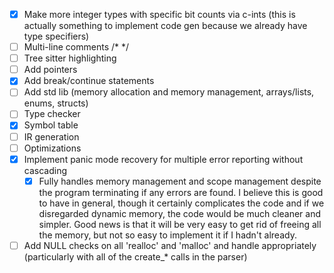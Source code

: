 - [x] Make more integer types with specific bit counts via c-ints (this is actually something to implement code gen because we already have type specifiers)
- [ ] Multi-line comments /\* \*/
- [ ] Tree sitter highlighting
- [ ] Add pointers
- [x] Add break/continue statements
- [ ] Add std lib (memory allocation and memory management, arrays/lists, enums, structs)
- [ ] Type checker
- [x] Symbol table
- [ ] IR generation
- [ ] Optimizations
- [x] Implement panic mode recovery for multiple error reporting without cascading
    - [x] Fully handles memory management and scope management despite the program terminating if any errors are found. I believe this is good to have in general, though it certainly complicates the code and if we disregarded dynamic memory, the code would be much cleaner and simpler. Good news is that it will be very easy to get rid of freeing all the memory, but not so easy to implement it if I hadn't already.
- [ ] Add NULL checks on all 'realloc' and 'malloc' and handle appropriately (particularly with all of the create_* calls in the parser)
